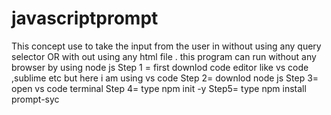 # javascriptprompt
This concept use to take the input from the user in without using 
any query selector 
OR with out using any html file .
this program can run without any browser by using node js 
Step 1 = first downlod code editor like vs code ,sublime etc but here i am using vs code 
Step 2= downlod node js
Step 3= open vs code terminal
Step 4= type npm init -y
Step5= type npm install prompt-syc
